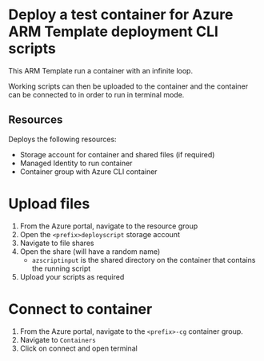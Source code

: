 # Deploy a test container for Azure ARM Template deployment CLI scripts

This ARM Template run a container with an infinite loop.

Working scripts can then be uploaded to the container and the container can be connected to in order to run in terminal mode.

## Resources

Deploys the following resources:
- Storage account for container and shared files (if required)
- Managed Identity to run container
- Container group with Azure CLI container

# Upload files
1. From the Azure portal, navigate to the resource group
2. Open the `<prefix>deployscript` storage account
3. Navigate to file shares
4. Open the share (will have a random name)
    - `azscriptinput` is the shared directory on the container that contains the running script
5. Upload your scripts as required

# Connect to container
1. From the Azure portal, navigate to the `<prefix>-cg` container group. 
2. Navigate to `Containers`
3. Click on connect and open terminal